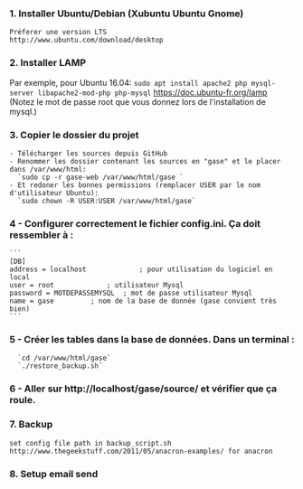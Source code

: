 
### 1. Installer Ubuntu/Debian (Xubuntu Ubuntu Gnome)
    Préferer une version LTS
    http://www.ubuntu.com/download/desktop

### 2. Installer LAMP
   Par exemple, pour Ubuntu 16.04:
      `sudo apt install apache2 php mysql-server libapache2-mod-php php-mysql`
   https://doc.ubuntu-fr.org/lamp
   (Notez le mot de passe root que vous donnez lors de l'installation de mysql.)
   
### 3. Copier le dossier du projet
    - Télécharger les sources depuis GitHub
    - Renommer les dossier contenant les sources en "gase" et le placer dans /var/www/html:
	  `sudo cp -r gase-web /var/www/html/gase `
    - Et redoner les bonnes permissions (remplacer USER par le nom d'utilisateur Ubuntu):
	  `sudo chown -R USER:USER /var/www/html/gase`

### 4 - Configurer correctement le fichier config.ini. Ça doit ressembler à :
	```
	[DB]
	address = localhost             ; pour utilisation du logiciel en local
	user = root 			; utilisateur Mysql
	password = MOTDEPASSEMYSQL	; mot de passe utilisateur Mysql
	name = gase			; nom de la base de donnée (gase convient très bien)
	```
	
### 5 - Créer les tables dans la base de données. Dans un terminal :
	  `cd /var/www/html/gase`
	  `./restore_backup.sh`

### 6 - Aller sur http://localhost/gase/source/ et vérifier que ça roule.
    

### 7. Backup
    set config file path in backup_script.sh
    http://www.thegeekstuff.com/2011/05/anacron-examples/ for anacron
    
### 8. Setup email send
